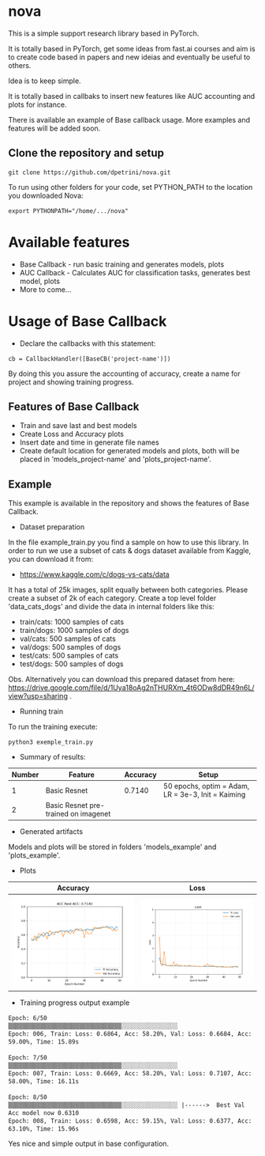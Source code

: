 # nova
This is a simple support research library based in PyTorch.

It is totally based in PyTorch, get some ideas from fast.ai courses and aim is to create code based in papers and new ideias and eventually be useful to others.

Idea is to keep simple.

It is totally based in callbaks to insert new features like AUC accounting and plots for instance.

There is available an example of Base callback usage. More examples and features will be added soon.

## Clone the repository and setup
 ```
 git clone https://github.com/dpetrini/nova.git
 ```
To run using other folders for your code, set PYTHON_PATH to the location you downloaded Nova:
 ```
export PYTHONPATH="/home/.../nova"
 ```

 # Available features
  - Base Callback - run basic training and generates models, plots
  - AUC Callback - Calculates AUC for classification tasks, generates best model, plots
  - More to come...

# Usage of Base Callback

 - Declare the callbacks with this statement:
 ```
 cb = CallbackHandler([BaseCB('project-name')])
 ```
By doing this you assure the accounting of accuracy, create a name for project and showing training progress.

## Features of Base Callback

 - Train and save last and best models
 - Create Loss and Accuracy plots
 - Insert date and time in generate file names
 - Create default location for generated models and plots, both will be placed in 'models_project-name' and 'plots_project-name'.

## Example

This example is available in the repository and shows the features of Base Callback.

- Dataset preparation

In the file example_train.py you find a sample on how to use this library. In order to run we use a subset of cats & dogs dataset available from Kaggle, you can download it from:

- https://www.kaggle.com/c/dogs-vs-cats/data 

It has a total of 25k images, split equally between both categories. Please create a subset of 2k of each category. Create a top level folder 'data_cats_dogs' and divide the data in internal folders like this:

 - train/cats: 1000 samples of cats
 - train/dogs: 1000 samples of dogs
 - val/cats: 500 samples of cats
 - val/dogs: 500 samples of dogs
 - test/cats: 500 samples of cats
 - test/dogs: 500 samples of dogs

 Obs. Alternatively you can download this prepared dataset from here: https://drive.google.com/file/d/1Uya18oAg2nTHURXm_4t6ODw8dDR49n6L/view?usp=sharing .

 - Running train
 
 To run the training execute:

 ```
 python3 exemple_train.py
 ```

 - Summary of results:

| Number | Feature       | Accuracy      | Setup          |
| ------ | ------------- | ------------- | -------------- |
| 1 | Basic Resnet  | 0.7140  |  50 epochs, optim = Adam, LR = 3e-3, Init = Kaiming    |
| 2 | Basic Resnet pre-trained on imagenet |   |       |

- Generated artifacts

Models and plots will be stored in folders 'models_example' and 'plots_example'.

- Plots

| Accuracy | Loss |
|----------|------|
| ![Alt text](images/2020-07-12-08h28m_acc_curve.png?raw=true "Accuracy Curve") | ![Alt text](images/2020-08-12-08h28m_loss_curve.png?raw=true "Loss Curve") |

- Training progress output example
 ```
Epoch: 6/50
▒▒▒▒▒▒▒▒▒▒▒▒▒▒▒▒▒▒▒▒▒▒▒▒▒▒▒▒▒▒▒▒░░░░░░░░░░░░░░░░
Epoch: 006, Train: Loss: 0.6864, Acc: 58.20%, Val: Loss: 0.6684, Acc: 59.00%, Time: 15.89s

Epoch: 7/50
▒▒▒▒▒▒▒▒▒▒▒▒▒▒▒▒▒▒▒▒▒▒▒▒▒▒▒▒▒▒▒▒░░░░░░░░░░░░░░░░
Epoch: 007, Train: Loss: 0.6669, Acc: 58.20%, Val: Loss: 0.7107, Acc: 58.00%, Time: 16.11s

Epoch: 8/50
▒▒▒▒▒▒▒▒▒▒▒▒▒▒▒▒▒▒▒▒▒▒▒▒▒▒▒▒▒▒▒▒░░░░░░░░░░░░░░░░ |------>  Best Val Acc model now 0.6310
Epoch: 008, Train: Loss: 0.6598, Acc: 59.15%, Val: Loss: 0.6377, Acc: 63.10%, Time: 15.96s
 ```

 Yes nice and simple output in base configuration.




